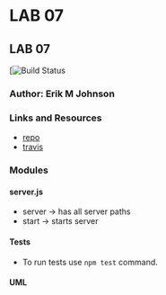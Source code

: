 LAB 07
==============================================

## LAB 07
[![Build Status](https://travis-ci.com/erikmjohnson/lab-07-testing.svg?branch=master)

### Author: Erik M Johnson

### Links and Resources
* [repo](https://github.com/erikmjohnson/lab-07-testing)
* [travis](https://travis-ci.com/erikmjohnson/lab-07-testing)

### Modules
#### server.js
* server -> has all server paths
* start -> starts server

#### Tests

* To run tests use `npm test` command.

#### UML